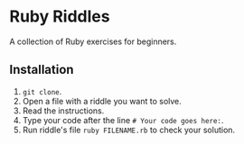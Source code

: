 # Ruby Riddles

A collection of Ruby exercises for beginners.

## Installation

1. `git clone`.
2. Open a file with a riddle you want to solve.
3. Read the instructions.
4. Type your code after the line `# Your code goes here:`.
5. Run riddle's file `ruby FILENAME.rb` to check your solution.
